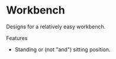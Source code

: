
# Workbench

Designs for a relatively easy workbench.

Features

- Standing or (not "and") sitting position.
